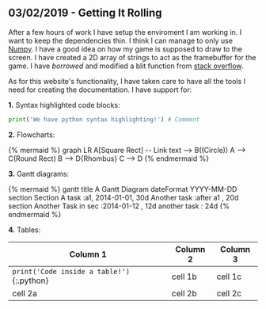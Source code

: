## 03/02/2019 - Getting It Rolling

After a few hours of work I have setup the enviroment I am working in. I want to keep the dependencies thin. I think I can manage to only use [Numpy](http://www.numpy.org/). I have a good idea on how my game is supposed to draw to the screen. I have created a 2D array of strings to act as the framebuffer for the game. I have *borrowed* and modified a blit function from [stack overflow](https://stackoverflow.com/).

As for this website's functionality, I have taken care to have all the tools I need for creating the documentation. I have support for:

**1.** Syntax highlighted code blocks:

```python
print('We have python syntax highlighting!') # Comment
```

**2.** Flowcharts:

{% mermaid %}
graph LR
    A[Square Rect] -- Link text --> B((Circle))
    A --> C(Round Rect)
    B --> D{Rhombus}
    C --> D
{% endmermaid %}

**3.** Gantt diagrams:

{% mermaid %}
gantt
    title A Gantt Diagram
    dateFormat  YYYY-MM-DD
    section Section
    A task           :a1, 2014-01-01, 30d
    Another task     :after a1  , 20d
    section Another
    Task in sec      :2014-01-12  , 12d
    another task      : 24d
{% endmermaid %}

**4.** Tables:

 Column 1 | Column 2 | Column 3 |
----------|----------|----------|
 `print('Code inside a table!')`{:.python}   | cell 1b  | cell 1c  |
 cell 2a  | cell 2b  | cell 2c  |
